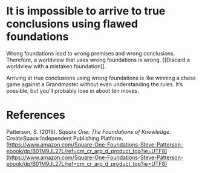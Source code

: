 # It is impossible to arrive to true conclusions using flawed foundations

Wrong foundations lead to wrong premises and wrong conclusions. Therefore, a worldview that uses wrong foundations is wrong. [[Discard a worldview with a mistaken foundation]].

Arriving at true conclusions using wrong foundations is like winning a chess game against a Grandmaster without even understanding the rules. It’s possible, but you’ll probably lose in about ten moves.

# References

Patterson, S. (2016). *Square One: The Foundations of Knowledge*. CreateSpace Independent Publishing Platform. [https://www.amazon.com/Square-One-Foundations-Steve-Patterson-ebook/dp/B01M9JL27L/ref=cm_cr_arp_d_product_top?ie=UTF8](https://www.amazon.com/Square-One-Foundations-Steve-Patterson-ebook/dp/B01M9JL27L/ref=cm_cr_arp_d_product_top?ie=UTF8)

